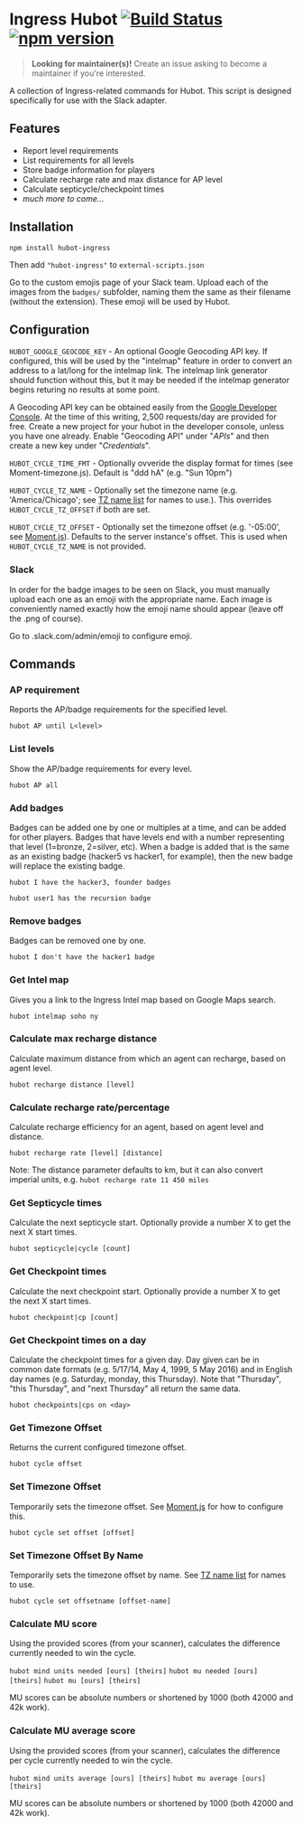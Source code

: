 # Ingress Hubot [![Build Status](https://travis-ci.org/hubot-scripts/hubot-ingress.svg)](https://travis-ci.org/hubot-scripts/hubot-ingress) [![npm version](https://badge.fury.io/js/hubot-ingress.svg)](http://badge.fury.io/js/hubot-ingress)

> **Looking for maintainer(s)!** Create an issue asking to become a maintainer if you're interested.

A collection of Ingress-related commands for Hubot. This script is designed
specifically for use with the Slack adapter.

## Features

* Report level requirements
* List requirements for all levels
* Store badge information for players
* Calculate recharge rate and max distance for AP level
* Calculate septicycle/checkpoint times
* *much more to come...*

## Installation

`npm install hubot-ingress`

Then add `"hubot-ingress"` to `external-scripts.json`

Go to the custom emojis page of your Slack team. Upload each of the images from
the `badges/` subfolder, naming them the same as their filename (without the
extension).
These emoji will be used by Hubot.

## Configuration

`HUBOT_GOOGLE_GEOCODE_KEY` - An optional Google Geocoding API key.
If configured, this will be used by the "intelmap" feature in order to
convert an address to a lat/long for the intelmap link. The intelmap link
generator should function without this, but it may be needed if the
intelmap generator begins returing no results at some point.

A Geocoding API key can be obtained easily from the [Google Developer Console](https://console.developers.google.com).
At the time of this writing, 2,500 requests/day are provided for free.
Create a new project for your hubot in the developer console, unless you
have one already. Enable "Geocoding API" under "_APIs_" and then
create a new key under "_Credentials_".

`HUBOT_CYCLE_TIME_FMT` - Optionally ovveride the display format for times (see
Moment-timezone.js). Default is "ddd hA" (e.g. "Sun 10pm")

`HUBOT_CYCLE_TZ_NAME` - Optionally set the timezone name (e.g. 'America/Chicago';
see [TZ name list](https://en.wikipedia.org/wiki/List_of_tz_database_time_zones) for names to use.).
This overrides `HUBOT_CYCLE_TZ_OFFSET` if both are set.

`HUBOT_CYCLE_TZ_OFFSET` - Optionally set the timezone offset (e.g. '-05:00',
see [Moment.js](http://momentjs.com/docs/#/manipulating/timezone-offset/)).
Defaults to the server instance's offset. This is used when
`HUBOT_CYCLE_TZ_NAME` is not provided.

### Slack

In order for the badge images to be seen on Slack, you must manually upload
each one as an emoji with the appropriate name. Each image is conveniently
named exactly how the emoji name should appear (leave off the .png of course).

Go to <yourslackdomain>.slack.com/admin/emoji to configure emoji.

## Commands

### AP requirement

Reports the AP/badge requirements for the specified level.

`hubot AP until L<level>`

### List levels

Show the AP/badge requirements for every level.

`hubot AP all`

### Add badges

Badges can be added one by one or multiples at a time, and can be added for
other players. Badges that have levels end with a number representing that
level (1=bronze, 2=silver, etc). When a badge is added that is the same as an
existing badge (hacker5 vs hacker1, for example), then the new badge will
replace the existing badge.

`hubot I have the hacker3, founder badges`

`hubot user1 has the recursion badge`

### Remove badges

Badges can be removed one by one.

`hubot I don't have the hacker1 badge`

### Get Intel map

Gives you a link to the Ingress Intel map based on Google Maps search.

`hubot intelmap soho ny`

### Calculate max recharge distance

Calculate maximum distance from which an agent can recharge, based on agent
level.

`hubot recharge distance [level]`

### Calculate recharge rate/percentage

Calculate recharge efficiency for an agent, based on agent level and distance.

`hubot recharge rate [level] [distance]`

Note: The distance parameter defaults to km, but it can also convert imperial
units, e.g. `hubot recharge rate 11 450 miles`

### Get Septicycle times

Calculate the next septicycle start. Optionally provide a number X to get the
next X start times.

`hubot septicycle|cycle [count]`

### Get Checkpoint times

Calculate the next checkpoint start. Optionally provide a number X to get the
next X start times.

`hubot checkpoint|cp [count]`

### Get Checkpoint times on a day

Calculate the checkpoint times for a given day. Day given can be in common date formats (e.g. 5/17/14, May 4, 1999, 5 May 2016) and in English day names (e.g. Saturday, monday, this Thursday). Note that "Thursday", "this Thursday", and "next Thursday" all return the same data.

`hubot checkpoints|cps on <day>`

### Get Timezone Offset

Returns the current configured timezone offset.

`hubot cycle offset`

### Set Timezone Offset

Temporarily sets the timezone offset. See [Moment.js](http://momentjs.com/docs/#/manipulating/timezone-offset/) for how to configure this.

`hubot cycle set offset [offset]`

### Set Timezone Offset By Name

Temporarily sets the timezone offset by name. See [TZ name list](https://en.wikipedia.org/wiki/List_of_tz_database_time_zones) for names to use.

`hubot cycle set offsetname [offset-name]`

### Calculate MU score

Using the provided scores (from your scanner), calculates the difference currently needed to win the cycle.

`hubot mind units needed [ours] [theirs]`
`hubot mu needed [ours] [theirs]`
`hubot mu [ours] [theirs]`

MU scores can be absolute numbers or shortened by 1000 (both 42000 and 42k work).

### Calculate MU average score

Using the provided scores (from your scanner), calculates the difference per cycle currently needed to win the cycle.

`hubot mind units average [ours] [theirs]`
`hubot mu average [ours] [theirs]`

MU scores can be absolute numbers or shortened by 1000 (both 42000 and 42k work).
